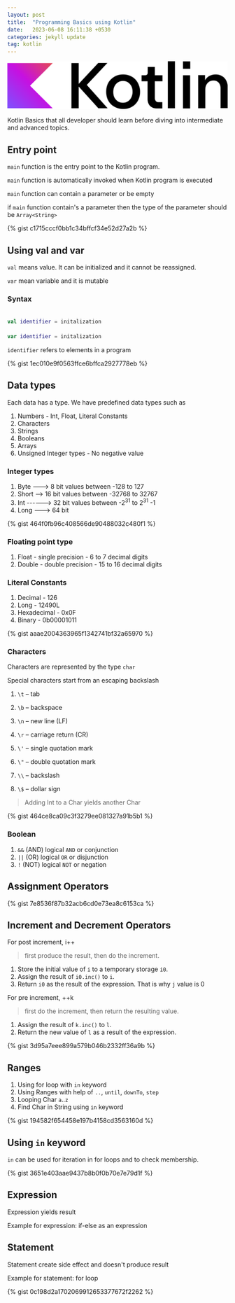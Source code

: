 ```yaml
---
layout: post
title:  "Programming Basics using Kotlin"
date:   2023-06-08 16:11:38 +0530
categories: jekyll update
tag: kotlin
---
```

![Kotlin Logo](/assets/kotlin-logo.png)

Kotlin Basics that all developer should learn before diving into intermediate and advanced topics.
<!--more-->

## Entry point

`main` function is the entry point to the Kotlin program. 

`main` function is automatically invoked when Kotlin program is executed

`main` function can contain a parameter or be empty

if `main` function contain's a parameter then the type of the parameter should be `Array<String>`

{% gist c1715cccf0bb1c34bffcf34e52d27a2b %}


## Using val and var

`val` means value. It can be initialized and it cannot be reassigned.

`var` mean variable and it is mutable

### Syntax

```kotlin

val identifier = initalization

var identifier = initalization
```

`identifier` refers to elements in a program

{% gist 1ec010e9f0563ffce6bffca2927778eb %}


## Data types

Each data has a type. We have predefined data types such as

1. Numbers  - Int, Float, Literal Constants
2. Characters
3. Strings
4. Booleans
5. Arrays
6. Unsigned Integer types - No negative value

### Integer types

1. Byte  ---> 8 bit values between -128 to 127
2. Short --> 16 bit values between -32768 to 32767
3. Int   ------> 32 bit values between -2<sup>31</sup> to 2<sup>31</sup> -1
4. Long  ---> 64 bit

{% gist 464f0fb96c408566de90488032c480f1 %}

### Floating point type

1. Float - single precision - 6 to 7 decimal digits
2. Double - double precision - 15 to 16 decimal digits

### Literal Constants

1. Decimal - 126
2. Long - 12490L
3. Hexadecimal - 0x0F
4. Binary - 0b00001011

{% gist aaae2004363965f1342741bf32a65970 %}

### Characters

Characters are represented by the type `char`

Special characters start from an escaping backslash

1. `\t` – tab

2. `\b` – backspace

3. `\n` – new line (LF)

4. `\r` – carriage return (CR)

5. `\'` – single quotation mark

6. `\"` – double quotation mark

7. `\\` – backslash

8. `\$` – dollar sign

> Adding Int to a Char yields another Char

{% gist 464ce8ca09c3f3279ee081327a91b5b1 %}

### Boolean

1. `&&` (AND) logical `AND` or conjunction 
2. `||` (OR) logical `OR` or disjunction
3. `!` (NOT) logical `NOT` or negation

## Assignment Operators

{% gist 7e8536f87b32acb6cd0e73ea8c6153ca %}

## Increment and Decrement Operators

For post increment, i++

> first produce the result, then do the increment.
 
1. Store the initial value of `i` to a temporary storage `i0`.
2. Assign the result of `i0.inc()` to `i`.
3. Return `i0` as the result of the expression. That is why `j` value is 0

For pre increment, ++k

> first do the increment, then return the resulting value.

1. Assign the result of `k.inc()` to `l`.
2. Return the new value of `l` as a result of the expression.

{% gist 3d95a7eee899a579b046b2332ff36a9b %}

## Ranges

1. Using for loop with `in` keyword
2. Using Ranges with help of `..`, `until`, `downTo`, `step`
3. Looping Char `a`..`z`
4. Find Char in String using `in` keyword

{% gist 194582f654458e197b4158cd3563160d %}

## Using `in` keyword

`in` can be used for iteration in for loops and to check membership.

{% gist 3651e403aae9437b8b0f0b70e7e79d1f %}

## Expression 

Expression yields result

Example for expression: if-else as an expression

## Statement

Statement create side effect and doesn't produce result

Example for statement: for loop

{% gist 0c198d2a1702069912653377672f2262 %}


